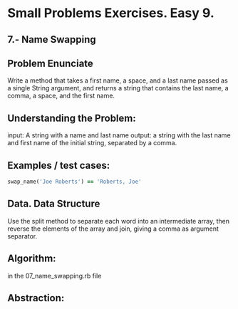 # Small Problems Exercises. Easy 9.

## 7.- Name Swapping

## Problem Enunciate

Write a method that takes a first name, a space, and a last name passed as a single String argument, and returns a string that contains the last name, a comma, a space, and the first name.

## Understanding the Problem:

input: A string with a name and last name
output: a string with the last name and first name of the initial string, separated by a comma.  


## Examples / test cases:

```ruby
swap_name('Joe Roberts') == 'Roberts, Joe'
```

## Data. Data Structure

Use the split method to separate each word into an intermediate array, then reverse the elements of the array and join, giving a comma as argument separator. 
 
## Algorithm:

in the 07_name_swapping.rb file

## Abstraction: